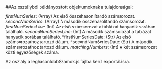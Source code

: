 ##Az osztályból példányosított objektumoknak a tulajdonságai:

*firstNumSeries*: (Array) Az első összehasonlítandó számsorozat.
*secondNumSeries*: (Array) A második összehasolítandó számsorozat.
*firstNumSeriesLine*: (Int) Az első számsorozat a táblázat hanyadik sorában található.
*secondNumSeriesLine*: (Int) A második számsorozat a táblázat hanyadik sorában található.
*firstNumSeriesDate: (Str) Az első számsorozathoz tartozó dátum.
*secondNumSeriesDate: (Str) A második számsorozathoz tartozó dátum.
*matchingNumbers*: (Int) A két számsorozat közti egyezőségek száma.

Az osztály a leghasonlobbSzamok.js fájlba kerül exportálásra.
